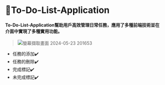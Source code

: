 # 📝To-Do-List-Application
#### To-Do-List-Application幫助用戶高效管理日常任務，應用了多種前端技術並在介面中實現了多種實用功能。
> ![螢幕擷取畫面 2024-05-23 201653](https://github.com/cjenf/To-Do-List-Application/assets/105590093/aca0b0a7-1bd0-46c3-9b2e-49483c70dab3)
  * 任務的添加✔️
  * 任務的刪除✔️
  * 完成標記✔️
  * 未完成標記✔️
